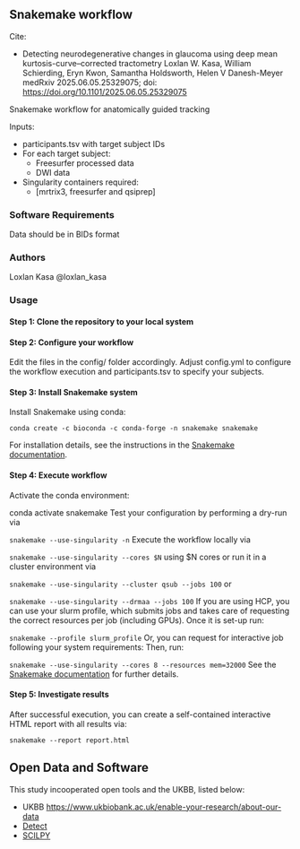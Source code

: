 ## Snakemake workflow
Cite:
- Detecting neurodegenerative changes in glaucoma using deep mean kurtosis-curve–corrected tractometry
Loxlan W. Kasa, William Schierding, Eryn Kwon, Samantha Holdsworth, Helen V Danesh-Meyer
medRxiv 2025.06.05.25329075; doi: https://doi.org/10.1101/2025.06.05.25329075

Snakemake workflow for anatomically guided tracking

Inputs:
- participants.tsv with target subject IDs
- For each target subject:
    - Freesurfer processed data
    - DWI data
- Singularity containers required:
    - [mrtrix3, freesurfer and qsiprep]

### Software Requirements
Data should be in BIDs format

### Authors
Loxlan Kasa @loxlan_kasa

### Usage
#### Step 1: Clone the repository to your local system
#### Step 2: Configure your workflow
Edit the files in the config/ folder accordingly. Adjust config.yml to configure the workflow execution and participants.tsv to specify your subjects.
#### Step 3: Install Snakemake system
Install Snakemake using conda:

```conda create -c bioconda -c conda-forge -n snakemake snakemake```

For installation details, see the instructions in the [Snakemake documentation](https://snakemake.readthedocs.io/en/stable/getting_started/installation.html).

#### Step 4: Execute workflow
Activate the conda environment:

conda activate snakemake
Test your configuration by performing a dry-run via

```snakemake --use-singularity -n```
Execute the workflow locally via

```snakemake --use-singularity --cores $N```
using $N cores or run it in a cluster environment via

```snakemake --use-singularity --cluster qsub --jobs 100```
or

```snakemake --use-singularity --drmaa --jobs 100```
If you are using HCP, you can use your slurm profile, which submits jobs and takes care of requesting the correct resources per job (including GPUs). Once it is set-up run:

```snakemake --profile slurm_profile```
Or, you can request for interactive job following your system requirements:
Then, run:

```snakemake --use-singularity --cores 8 --resources mem=32000``` 
See the [Snakemake documentation](https://snakemake.readthedocs.io/en/stable/getting_started/installation.html) for further details.

#### Step 5: Investigate results
After successful execution, you can create a self-contained interactive HTML report with all results via:

```snakemake --report report.html```

## Open Data and Software
This study incooperated open tools and the UKBB, listed below:
- UKBB
  https://www.ukbiobank.ac.uk/enable-your-research/about-our-data
- [Detect](https://github.com/chamberm/Detect.git)
- [SCILPY](github.com/scilus/scilpy)


